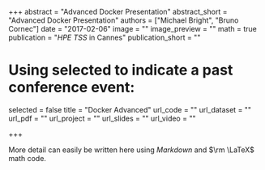 +++
abstract = "Advanced Docker Presentation"
abstract_short = "Advanced Docker Presentation"
authors = ["Michael Bright", "Bruno Cornec"]
date = "2017-02-06"
image = ""
image_preview = ""
math = true
publication = "*HPE TSS* in Cannes"
publication_short = ""

# Using selected to indicate a past conference event:
selected = false
title = "Docker Advanced"
url_code = ""
url_dataset = ""
url_pdf = ""
url_project = ""
url_slides = ""
url_video = ""

+++

More detail can easily be written here using *Markdown* and $\rm \LaTeX$ math code.
